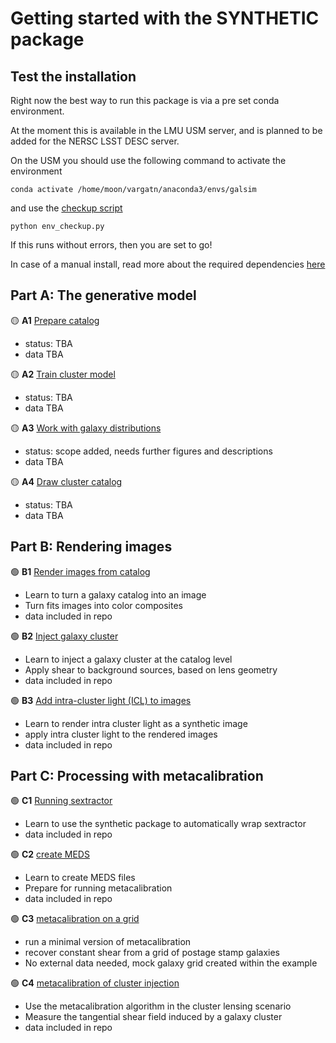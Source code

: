 # Getting started with the SYNTHETIC package


## Test the installation

Right now the best way to run this package is via a pre set conda environment. 

At the moment this is available in the LMU USM server, and is planned to be added for the NERSC LSST DESC server.

On the USM you should use the following command to activate the environment 
    
    conda activate /home/moon/vargatn/anaconda3/envs/galsim

and use the [checkup script](./env_checkup.py)

    python env_checkup.py

If this runs without errors, then you are set to go!

In case of a manual install, read more about the required dependencies [here](../DEPENDENCIES.md)

## Part A: The generative model

:yellow_circle: **A1** [Prepare catalog](A1_prepare_catalogs.ipynb)
* status:  TBA
* data TBA

:yellow_circle: **A2** [Train cluster model](A2_train_cluster_model.ipynb)
* status:  TBA
* data TBA

:yellow_circle: **A3**  [Work with galaxy distributions](A3_work_with_galaxy_distributions.ipynb)
* status:  scope added, needs further figures and descriptions
* data TBA

:yellow_circle: **A4**  [Draw cluster catalog](A4_draw_cluster_catalog.ipynb)
* status:  TBA
* data TBA

## Part B: Rendering images

:green_circle: **B1**  [Render images from catalog](B1_render_image.ipynb)
* Learn to turn a galaxy catalog into an image
* Turn fits images into color composites
* data included in repo

:green_circle: **B2**  [Inject galaxy cluster](B2_inject_image.ipynb)
* Learn to inject a galaxy cluster at the catalog level 
* Apply shear to background sources, based on lens geometry
* data included in repo

:green_circle: **B3**  [Add intra-cluster light (ICL) to images](B3_add_ICL.ipynb)
* Learn to render intra cluster light as a synthetic image
* apply intra cluster light to the rendered images
* data included in repo

## Part C: Processing with metacalibration

:green_circle: **C1**  [Running sextractor](C1_running_sextractor.ipynb)
* Learn to use the synthetic package to automatically wrap sextractor
* data included in repo

:green_circle: **C2**  [create MEDS](C2_create_MEDS.ipynb)
* Learn to create MEDS files
* Prepare for running metacalibration
* data included in repo

:green_circle: **C3**  [metacalibration on a grid](C3_metacal_on_a_grid.ipynb)
* run a minimal version of metacalibration 
* recover constant shear from a grid of postage stamp galaxies
* No external data needed, mock galaxy grid created within the example

:green_circle: **C4**  [metacalibration of cluster injection](C4_metacal_on_cluster_injections.ipynb)
* Use the metacalibration algorithm in the cluster lensing scenario
* Measure the tangential shear field induced by a galaxy cluster
* data included in repo

